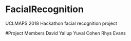 # FacialRecognition
UCLMAPS 2018 Hackathon facial recognition project

#Project Members
David Yallup
Yuval Cohen
Rhys Evans

